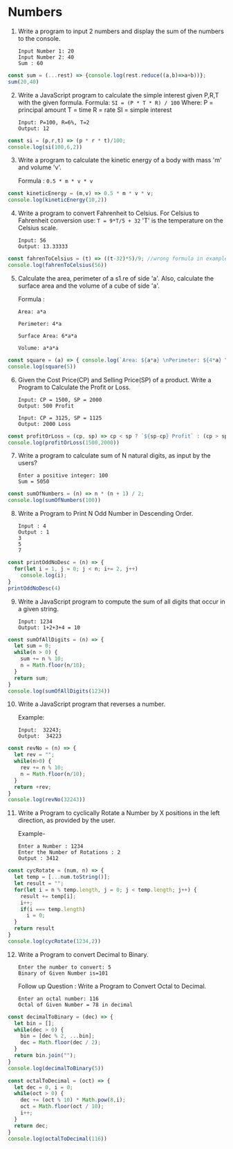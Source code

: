 # Numbers

1. Write a program to input 2 numbers and display the sum of the numbers to the console.

    ```
    Input Number 1: 20
    Input Number 2: 40
    Sum : 60
    ```
```javascript
const sum = (...rest) => {console.log(rest.reduce((a,b)=>a+b))};
sum(20,40)
```

2. Write a JavaScript program to calculate the simple interest given P,R,T with the given formula.
   Formula:
   `SI = (P * T * R) / 100`
   Where:
   P = principal amount
   T = time
   R = rate
   SI = simple interest

    ```
    Input: P=100, R=6%, T=2
    Output: 12
    ```
```javascript
const si = (p,r,t) => (p * r * t)/100;
console.log(si(100,6,2))
```

3. Write a program to calculate the kinetic energy of a body with mass 'm' and volume 'v'.

    Formula : `0.5 * m * v * v`
```javascript
const kineticEnergy = (m,v) => 0.5 * m * v * v;
console.log(kineticEnergy(10,2))
```

4. Write a program to convert Fahrenheit to Celsius. For Celsius to Fahrenheit conversion use:
   `T = 9*T/5 + 32`
   'T' is the temperature on the Celsius scale.

    ```
    Input: 56
    Output: 13.33333
    ```
```javascript
const fahrenToCelsius = (t) => ((t-32)*5)/9; //wrong formula in example
console.log(fahrenToCelsius(56))
```

5. Calculate the area, perimeter of a s1.re of side 'a'. Also, calculate the surface area and the volume of a cube of side 'a'.

    Formula :

    `Area: a*a`

    `Perimeter: 4*a`

    `Surface Area: 6*a*a`

    `Volume: a*a*a`
```javascript
const square = (a) => { console.log(`Area: ${a*a} \nPerimeter: ${4*a} \nSurface Area: ${6*a*a} \nVolume: ${a*a*a}`) };
console.log(square(5))
```

6. Given the Cost Price(CP) and Selling Price(SP) of a product. Write a Program to Calculate the Profit or Loss.

    ```
    Input: CP = 1500, SP = 2000
    Output: 500 Profit

    Input: CP = 3125, SP = 1125
    Output: 2000 Loss
    ```
```javascript
const profitOrLoss = (cp, sp) => cp < sp ? `${sp-cp} Profit` : (cp > sp ? `${cp-sp} Loss` : "No profit or loss");
console.log(profitOrLoss(1500,2000))
```

7. Write a program to calculate sum of N natural digits, as input by the users?

    ```
    Enter a positive integer: 100
    Sum = 5050
    ```
```javascript
const sumOfNumbers = (n) => n * (n + 1) / 2;
console.log(sumOfNumbers(100))
```

8. Write a Program to Print N Odd Number in Descending Order.

    ```
    Input : 4
    Output : 1
    3
    5
    7
    ```
```javascript
const printOddNoDesc = (n) => {
  for(let i = 1, j = 0; j < n; i+= 2, j++)
    console.log(i); 
}
printOddNoDesc(4)
```

9. Write a JavaScript program to compute the sum of all digits that occur in a given string.

    ```
    Input: 1234
    Output: 1+2+3+4 = 10
    ```
```javascript
const sumOfAllDigits = (n) => {
  let sum = 0;
  while(n > 0) {
    sum += n % 10;
    n = Math.floor(n/10);
  }
  return sum;
}
console.log(sumOfAllDigits(1234))
```

10. Write a JavaScript program that reverses a number.

    Example:

    ```
    Input:  32243;
    Output:  34223
    ```
```javascript
const revNo = (n) => {
  let rev = "";
  while(n>0) {
    rev += n % 10;
    n = Math.floor(n/10);
  }
  return +rev;
}
console.log(revNo(32243))
```

11. Write a Program to cyclically Rotate a Number by X positions in the left direction, as provided by the user.

    Example-

    ```
    Enter a Number : 1234
    Enter the Number of Rotations : 2
    Output : 3412
    ```
```javascript
const cycRotate = (num, n) => {
  let temp = [...num.toString()];
  let result = "";
  for(let i = n % temp.length, j = 0; j < temp.length; j++) {
    result += temp[i];
    i++;
    if(i === temp.length)
      i = 0;
  }
  return result
}
console.log(cycRotate(1234,2))
```

12. Write a Program to convert Decimal to Binary.

    ```
    Enter the number to convert: 5
    Binary of Given Number is=101
    ```

    Follow up Question : Write a Program to Convert Octal to Decimal.

    ```
    Enter an octal number: 116
    Octal of Given Number = 78 in decimal
    ```
```javascript
const decimalToBinary = (dec) => {
  let bin = [];
  while(dec > 0) {
    bin = [dec % 2, ...bin];
    dec = Math.floor(dec / 2);
  }
  return bin.join("");
}
console.log(decimalToBinary(5))

const octalToDecimal = (oct) => {
  let dec = 0, i = 0;
  while(oct > 0) {
    dec += (oct % 10) * Math.pow(8,i);
    oct = Math.floor(oct / 10);
    i++;
  }
  return dec;
}
console.log(octalToDecimal(116))
```
